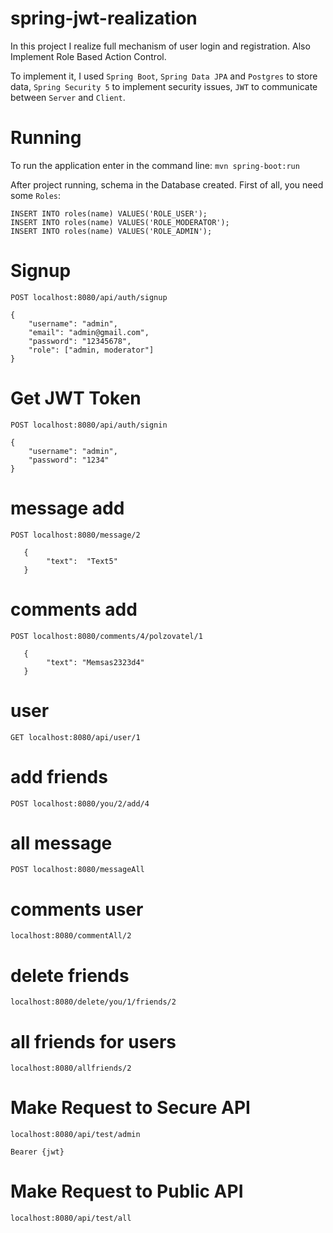 # spring-jwt-realization
In this project I realize full mechanism of user login and registration. Also Implement Role Based Action Control.

To implement it, I used `Spring Boot`, `Spring Data JPA` and `Postgres` to store data, `Spring Security 5` to implement security issues, `JWT` to communicate between `Server` and `Client`. 

# Running
To run the application enter in the command line: `mvn spring-boot:run`

After project running, schema in the Database created. First of all, you need some `Roles`:

```
INSERT INTO roles(name) VALUES('ROLE_USER');
INSERT INTO roles(name) VALUES('ROLE_MODERATOR');
INSERT INTO roles(name) VALUES('ROLE_ADMIN');
```

# Signup
`POST localhost:8080/api/auth/signup`
```
{
    "username": "admin",
    "email": "admin@gmail.com",
    "password": "12345678",
    "role": ["admin, moderator"]
}
```

# Get JWT Token
`POST localhost:8080/api/auth/signin`
```
{
    "username": "admin",
    "password": "1234"
}
```


   # message add
   `POST localhost:8080/message/2`

       {
            "text":  "Text5"
       }
        
   # comments add
   `POST localhost:8080/comments/4/polzovatel/1`

       {
            "text": "Memsas2323d4"
       }

        
   # user

   `GET localhost:8080/api/user/1`

        
   #  add friends
          
   `POST localhost:8080/you/2/add/4`
        
          
        
   # all message
   `POST localhost:8080/messageAll`
      
   #  comments user
   `localhost:8080/commentAll/2`
        
   # delete friends
   `localhost:8080/delete/you/1/friends/2` 

   # all friends for users
   `localhost:8080/allfriends/2` 


# Make Request to Secure API
`localhost:8080/api/test/admin`

```Bearer {jwt}```

# Make Request to Public API
`localhost:8080/api/test/all`
